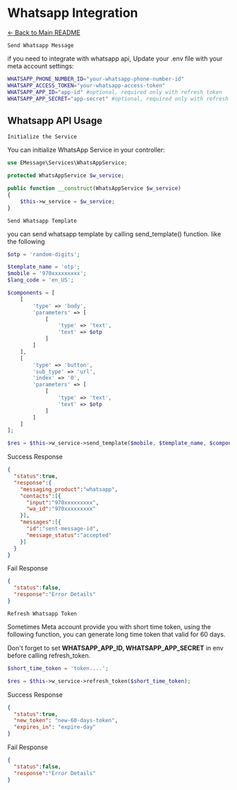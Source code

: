 # Whatsapp Integration

[← Back to Main README](./README.md)

`Send Whatsapp Message`

if you need to integrate with whatsapp api, Update your .env file with your meta account settings:

```bash
WHATSAPP_PHONE_NUMBER_ID="your-whatsapp-phone-number-id"
WHATSAPP_ACCESS_TOKEN="your-whatsapp-access-token"
WHATSAPP_APP_ID="app-id" #optional, required only with refresh token
WHATSAPP_APP_SECRET="app-secret" #optional, required only with refresh token
```

## Whatsapp API Usage
`Initialize the Service`

You can initialize WhatsApp Service in your controller:

```php
use EMessage\Services\WhatsAppService;

protected WhatsAppService $w_service;

public function __construct(WhatsAppService $w_service)
{
    $this->w_service = $w_service;
}
```

`Send Whatsapp Template`

you can send whatsapp template by calling send_template() function. like the following

```php
$otp = 'random-digits';

$template_name = 'otp';
$mobile = '970xxxxxxxxx';
$lang_code = 'en_US';

$components = [
    [
        'type' => 'body',
        'parameters' => [
            [
                'type' => 'text',
                'text' => $otp
            ]
        ]
    ],
    [
        'type' => 'button',
        'sub_type' => 'url',
        'index' => '0',
        'parameters' => [
            [
                'type' => 'text',
                'text' => $otp
            ]
        ]
    ]
];

$res = $this->w_service->send_template($mobile, $template_name, $components, $lang_code);
```

Success Response
```json
{
  "status":true,
  "response":{
    "messaging_product":"whatsapp",
    "contacts":[{
      "input":"970xxxxxxxxx",
      "wa_id":"970xxxxxxxxx"
    }],
    "messages":[{
      "id":"sent-message-id",
      "message_status":"accepted"
    }]
  }
}
```

Fail Response
```json
{
  "status":false,
  "response":"Error Details"
}
```

`Refresh Whatsapp Token`

Sometimes Meta account provide you with short time token, using the
following function, you can generate long time token that valid for
60 days.

Don't forget to set **WHATSAPP_APP_ID, WHATSAPP_APP_SECRET** in env before calling refresh_token.


```php
$short_time_token = 'token....';

$res = $this->w_service->refresh_token($short_time_token);
```

Success Response
```json
{
  "status":true,
  "new_token": "new-60-days-token",
  "expires_in": "expire-day"
}
```

Fail Response
```json
{
  "status":false,
  "response":"Error Details"
}
```
